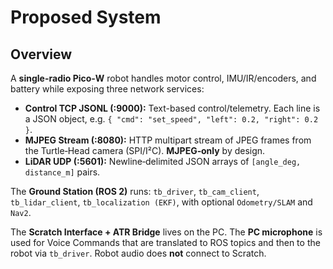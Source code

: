 # Proposed System

## Overview
A **single-radio Pico‑W** robot handles motor control, IMU/IR/encoders, and battery while exposing three network services:

- **Control TCP JSONL (:9000):** Text-based control/telemetry. Each line is a JSON object, e.g. `{ "cmd": "set_speed", "left": 0.2, "right": 0.2 }`.
- **MJPEG Stream (:8080):** HTTP multipart stream of JPEG frames from the Turtle‑Head camera (SPI/I²C). **MJPEG‑only** by design.
- **LiDAR UDP (:5601):** Newline‑delimited JSON arrays of `[angle_deg, distance_m]` pairs.

The **Ground Station (ROS 2)** runs: `tb_driver`, `tb_cam_client`, `tb_lidar_client`, `tb_localization (EKF)`, with optional `Odometry/SLAM` and `Nav2`.

The **Scratch Interface + ATR Bridge** lives on the PC. The **PC microphone** is used for Voice Commands that are translated to ROS topics and then to the robot via `tb_driver`. Robot audio does **not** connect to Scratch.
